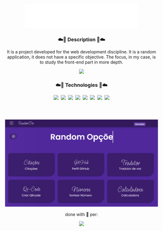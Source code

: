 <div align="center">
  <img height="80" src="https://github.com/MariaE-duarda/DevRdm/blob/main/public/img/RandomDev.png?raw=true">
</div>

<div align = "center">
  <h3 align="center">☁️💜 Description 💜☁️</h3>
  <p>It is a project developed for the web development discipline. It is a random application, it does not have a specific objective. The focus, in my case, is to study the front-end part in more depth.</p>
</div> 

<div align="center">
 <a href="https://mariae-duarda.github.io/DevRdm/"><img height="60" src="https://user-images.githubusercontent.com/92947069/162238723-d9323276-f218-4416-a91a-f7808204279d.png" /></a>
</div>

<h3 align="center">☁️💜 Technologies 💜☁️</h3>
<div align="center">
  <img height="59" src="https://cdn.jsdelivr.net/gh/devicons/devicon/icons/html5/html5-original.svg" />&nbsp
  <img height="59" src="https://cdn.jsdelivr.net/gh/devicons/devicon/icons/css3/css3-original.svg" />&nbsp
  <img height="59" src="https://cdn.jsdelivr.net/gh/devicons/devicon/icons/bootstrap/bootstrap-original.svg" />&nbsp
  <img height="59" src="https://cdn.jsdelivr.net/gh/devicons/devicon/icons/nodejs/nodejs-original.svg" />&nbsp
  <img height="59" src="https://cdn.jsdelivr.net/gh/devicons/devicon/icons/express/express-original.svg" />&nbsp
  <img height="59" src="https://cdn.jsdelivr.net/gh/devicons/devicon/icons/sqlite/sqlite-original.svg" />&nbsp
  <img height="59" src="https://cdn.jsdelivr.net/gh/devicons/devicon/icons/sequelize/sequelize-original.svg" />&nbsp
  <img height="60" src="https://cdn.jsdelivr.net/gh/devicons/devicon/icons/javascript/javascript-original.svg" />          
</div>

<br><br>

<div align="center">
  <img src="https://github.com/MariaE-duarda/DevRdm/blob/main/public/img/randomDevScreen.png?raw=true" />
</div>

<p align="center">done with 💖 per:</p>

<div align="center">
<img height="70" src="https://avatars.githubusercontent.com/u/95583989?v=4" />
</div>
